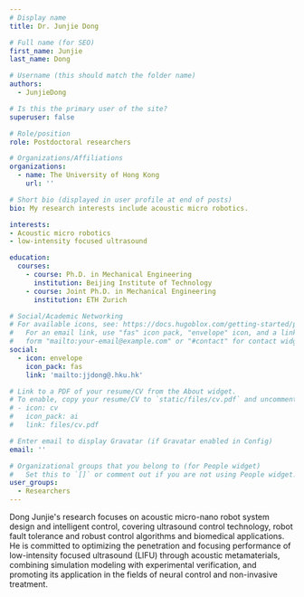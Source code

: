 ```yaml
---
# Display name
title: Dr. Junjie Dong

# Full name (for SEO)
first_name: Junjie
last_name: Dong

# Username (this should match the folder name)
authors:
  - JunjieDong

# Is this the primary user of the site?
superuser: false

# Role/position
role: Postdoctoral researchers

# Organizations/Affiliations
organizations:
  - name: The University of Hong Kong
    url: ''

# Short bio (displayed in user profile at end of posts)
bio: My research interests include acoustic micro robotics.

interests:
- Acoustic micro robotics
- low-intensity focused ultrasound

education:
  courses:
    - course: Ph.D. in Mechanical Engineering
      institution: Beijing Institute of Technology
    - course: Joint Ph.D. in Mechanical Engineering
      institution: ETH Zurich

# Social/Academic Networking
# For available icons, see: https://docs.hugoblox.com/getting-started/page-builder/#icons
#   For an email link, use "fas" icon pack, "envelope" icon, and a link in the
#   form "mailto:your-email@example.com" or "#contact" for contact widget.
social:
  - icon: envelope
    icon_pack: fas
    link: 'mailto:jjdong@.hku.hk'

# Link to a PDF of your resume/CV from the About widget.
# To enable, copy your resume/CV to `static/files/cv.pdf` and uncomment the lines below.
# - icon: cv
#   icon_pack: ai
#   link: files/cv.pdf

# Enter email to display Gravatar (if Gravatar enabled in Config)
email: ''

# Organizational groups that you belong to (for People widget)
#   Set this to `[]` or comment out if you are not using People widget.
user_groups:
  - Researchers
---
```


Dong Junjie's research focuses on acoustic micro-nano robot system design and intelligent control, covering ultrasound control technology, robot fault tolerance and robust control algorithms and biomedical applications. He is committed to optimizing the penetration and focusing performance of low-intensity focused ultrasound (LIFU) through acoustic metamaterials, combining simulation modeling with experimental verification, and promoting its application in the fields of neural control and non-invasive treatment.
